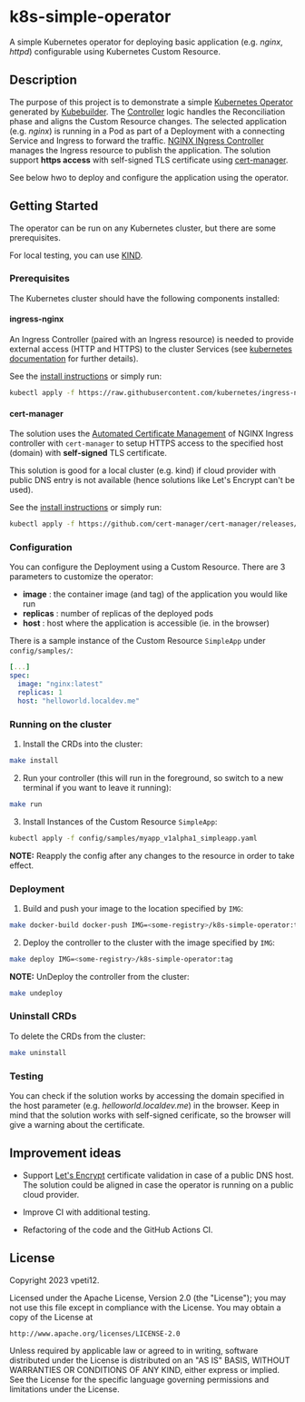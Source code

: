 # k8s-simple-operator
 A simple Kubernetes operator for deploying basic application (e.g. *nginx*,
 *httpd*) configurable using Kubernetes Custom Resource.

## Description
The purpose of this project is to demonstrate a simple [Kubernetes Operator](https://kubernetes.io/docs/concepts/extend-kubernetes/operator/)
generated by [Kubebuilder](https://github.com/kubernetes-sigs/kubebuilder).
The [Controller](https://kubernetes.io/docs/concepts/architecture/controller/)
logic handles the Reconciliation phase and aligns the Custom Resource changes.
The selected application (e.g. *nginx*) is running in a Pod as part of a
Deployment with a connecting Service and Ingress to forward the traffic.
[NGINX INgress Controller](https://kubernetes.github.io/ingress-nginx/) manages
the Ingress resource to publish the application.
The solution support **https access** with self-signed TLS certificate using
[cert-manager](https://cert-manager.io/).

See below hwo to deploy and configure the application using the operator.

## Getting Started
The operator can be run on any Kubernetes cluster, but there are some
prerequisites.

For local testing, you can use [KIND](https://sigs.k8s.io/kind).

### Prerequisites
The Kubernetes cluster should have the following components installed:

#### ingress-nginx
An Ingress Controller (paired with an Ingress resource) is needed to provide
external access (HTTP and HTTPS) to the cluster Services (see [kubernetes documentation](https://kubernetes.io/docs/concepts/services-networking/ingress/)
for further details).

See the [install instructions](https://kubernetes.github.io/ingress-nginx/deploy/)
or simply run:
```sh
kubectl apply -f https://raw.githubusercontent.com/kubernetes/ingress-nginx/main/deploy/static/provider/kind/deploy.yaml
```

#### cert-manager
The solution uses the [Automated Certificate Management](https://kubernetes.github.io/ingress-nginx/user-guide/tls/#automated-certificate-management-with-cert-manager) of NGINX Ingress
controller with `cert-manager` to setup HTTPS access to the specified host
(domain) with **self-signed** TLS certificate.

This solution is good for a local cluster (e.g. kind) if cloud provider with
public DNS entry is not available (hence solutions like Let's Encrypt can't be
used).

See the [install instructions](https://cert-manager.io/docs/installation/)
or simply run:
```sh
kubectl apply -f https://github.com/cert-manager/cert-manager/releases/download/v1.11.0/cert-manager.yaml
```

### Configuration
You can configure the Deployment using a Custom Resource. There are 3
parameters to customize the operator:

- **image** : the container image (and tag) of the application you would like run
- **replicas** : number of replicas of the deployed pods
- **host** : host where the application is accessible (ie. in the browser)

There is a sample instance of the Custom Resource `SimpleApp` under
`config/samples/`:
```yaml
[...]
spec:
  image: "nginx:latest"
  replicas: 1
  host: "helloworld.localdev.me"
```

### Running on the cluster
1. Install the CRDs into the cluster:

```sh
make install
```

2. Run your controller (this will run in the foreground, so switch to a new
terminal if you want to leave it running):

```sh
make run
```

3. Install Instances of the Custom Resource `SimpleApp`:

```sh
kubectl apply -f config/samples/myapp_v1alpha1_simpleapp.yaml
```

**NOTE:** Reapply the config after any changes to the resource in order to
take effect.

### Deployment

1. Build and push your image to the location specified by `IMG`:

```sh
make docker-build docker-push IMG=<some-registry>/k8s-simple-operator:tag
```

2. Deploy the controller to the cluster with the image specified by `IMG`:

```sh
make deploy IMG=<some-registry>/k8s-simple-operator:tag
```

**NOTE:** UnDeploy the controller from the cluster:
```sh
make undeploy
```

### Uninstall CRDs
To delete the CRDs from the cluster:

```sh
make uninstall
```

### Testing
You can check if the solution works by accessing the domain specified in the
host parameter (e.g. *helloworld.localdev.me*) in the browser. Keep in mind
that the solution works with self-signed cerificate, so the browser will give
a warning about the certificate.

## Improvement ideas
- Support [Let's Encrypt](https://letsencrypt.org/) certificate validation in
case of a public DNS host. The solution could be aligned in case the operator
is running on a public cloud provider.

- Improve CI with additional testing.

- Refactoring of the code and the GitHub Actions CI.

## License

Copyright 2023 vpeti12.

Licensed under the Apache License, Version 2.0 (the "License");
you may not use this file except in compliance with the License.
You may obtain a copy of the License at

    http://www.apache.org/licenses/LICENSE-2.0

Unless required by applicable law or agreed to in writing, software
distributed under the License is distributed on an "AS IS" BASIS,
WITHOUT WARRANTIES OR CONDITIONS OF ANY KIND, either express or implied.
See the License for the specific language governing permissions and
limitations under the License.
